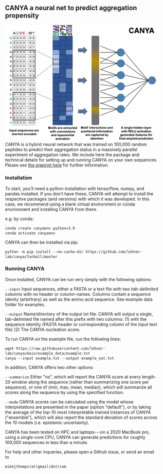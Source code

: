 ## CANYA a neural net to predict aggregation propensity
![Alt text](canyafig.png)
CANYA is a hybrid neural network that was trained on 100,000 random peptides to predict their aggregation status in a massively parallel experiment of aggregation rates. We include here the package and technical details for setting up and running CANYA on your own sequences. Please see [the preprint here](https://www.biorxiv.org/content/10.1101/2024.07.13.603366v2) for further information.

### Installation
To start, you'll need a python installation with tensorflow, numpy, and pandas installed. If you don't have these, CANYA will attempt to install the respective packages (and versions) with which it was developed. In this case, we recommend using a blank virtual environment or conda environment and installing CANYA from there.

e.g. by conda:
```
conda create canyaenv python=3.9
conda activate canyaenv
```

CANYA can then be installed via pip:
```
python -m pip install --no-cache-dir https://github.com/lehner-lab/canya/tarball/master
```

### Running CANYA

Once installed, CANYA can be run very simply with the following options:

```--input``` Input sequences, either a FASTA or a text file with two *tab-delimited* columns with *no* header or column-names. Columns contain a sequence idenity (arbirtrary) as well as the amino acid sequence. See example data folder for examples.

```--output``` Name/directory of the output txt file. CANYA will output a single, tab-delimited file named after this prefix with two columns: (1) with the sequence identity (FASTA header or corresponding column of the input text file) (2) The CANYA nucleation score.

To run CANYA on the example file, run the following lines:
```
wget https://raw.githubusercontent.com/lehner-lab/canya/main/example_data/example.txt
canya --input example.txt --output example_out.txt
```

In addition, CANYA offers two other options:

```--summarize``` Either "no", which will report the CANYA score at every length-20 window along the sequence (rather than summarizing one score per sequence), or one of \{min, max, mean, median\}, which will summarize all scores along the sequence by using the specified function.

```--mode``` CANYA scores can be calculated using the model whose interpretations are presented in the paper (option "default"), or by taking the average of the top-10 most interpretable trained instances of CANYA ("ensemble"), which will also report the standard deviation of scores across the 10 models (i.e. epistemic uncertainty). 



CANYA has been tested on HPC and laptops---on a 2020 MacBook pro, using a single-core CPU, CANYA can generate predictions for roughly 100,000 sequences in less than a minute.


For help and other inqueries, please open a Github issue, or send an email to
```
mikejthomps(at)gmail(dot)com
```
